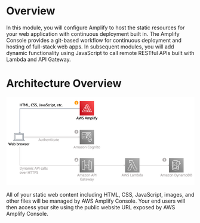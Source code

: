 # Overview
In this module, you will configure Amplify to host the static resources for your web application with continuous deployment built in. The Amplify Console provides a git-based workflow for continuous deployment and hosting of full-stack web apps. In subsequent modules, you will add dynamic functionality using JavaScript to call remote RESTful APIs built with Lambda and API Gateway.
# Architecture Overview

![](./images/Amplify_Wild_Rydes.png)

All of your static web content including HTML, CSS, JavaScript, images, and other files will be managed by AWS Amplify Console. Your end users will then access your site using the public website URL exposed by AWS Amplify Console.

